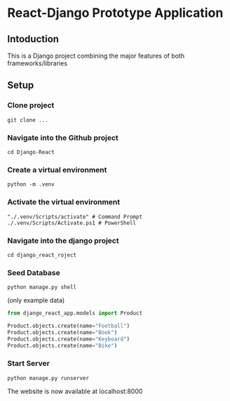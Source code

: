 # React-Django Prototype Application

## Intoduction

This is a Django project combining the major features of both frameworks/libraries

## Setup

### Clone project

```
git clone ...
```

### Navigate into the Github project

```
cd Django-React
```

### Create a virtual environment

```
python -m .venv
```

### Activate the virtual environment

```
"./.venv/Scripts/activate" # Command Prompt
./.venv/Scripts/Activate.ps1 # PowerShell
```

### Navigate into the django project

```
cd django_react_roject
```

### Seed Database

```
python manage.py shell
```
(only example data)
```python
from django_react_app.models import Product

Product.objects.create(name="Football")
Product.objects.create(name="Book")
Product.objects.create(name="Keyboard")
Product.objects.create(name="Bike")
```

### Start Server

```
python manage.py runserver
```

The website is now available at localhost:8000
